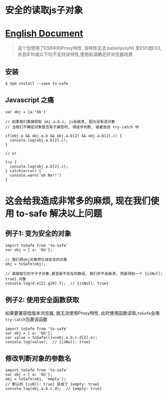 # 安全的读取js子对象

# [English Document](README.md)

> 这个包使用了ES6中的Proxy特性, 该特性无法 babel\polyfill 至ES5或ES3, 并且IE10或以下均不支持该特性,使用前请确定好浏览器场景

## 安装

```
$ npm install --save to-safe
```

## Javascript 之痛
```
var obj = {a:'bb'}

// 如果我们直接获取 obj.a.b.c, js会崩溃, 因为没有该对象
// 当我们不确定对象是否有子属性时, 得逐步判断, 或者放进 try-catch 中

if(obj.a && obj.a.b && obj.a.b[2] && obj.a.b[2].c) {
  console.log(obj.a.b[2].c);
}

// or

try {
  console.log(obj.a.b[2].c);
} catch(error) {
  console.warn('oh No!!')
}

```

# 这会给我造成非常多的麻烦, 现在我们使用 to-safe 解决以上问题

## 例子1: 变为安全的对象

```
import toSafe from 'to-safe'
var obj = { a: 'bb'};

// 我们把obj对象转化成安全的对象
obj = toSafe(obj);

// 直接取它的子子子对象,甚至是不存在的数组, 我们并不会崩溃, 而是得到一个 {isNull: true} 对象
console.log(d.e[2].g[0].f);  // {isNull: true}

```

## 例子2: 使用安全函数获取

如果要兼容低版本浏览器, 就无法使用Proxy特性, 
此时使用函数读取,`toSafe`会用`try-catch`包裹该函数

```
import toSafe from 'to-safe'
var obj = { a: 'bb'};
var value = toSafe(()=>obj.a.b.c.d[2].e);
console.log(value);  // {isNull: true}
```

## 修改判断对象的参数名

```
import toSafe from 'to-safe'
var obj = { a: 'bb'};
obj = toSafe(obj, 'empty');
// 默认的 {isNll: true} 变成了 {empty: true}
console.log(obj.a.b.c.d);  // {empty: true}
```
